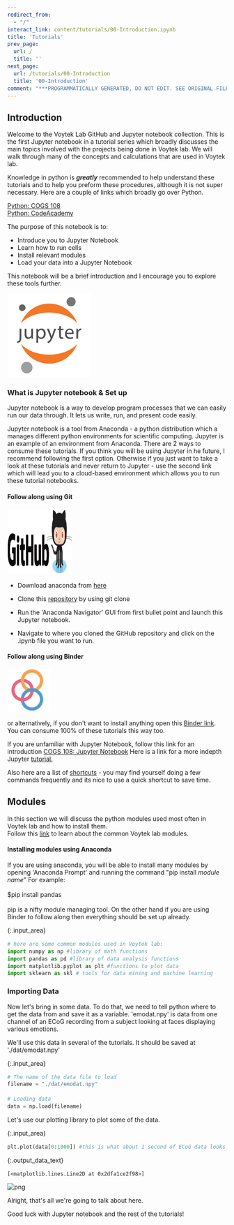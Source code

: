 ```yaml
---
redirect_from:
  - "/"
interact_link: content/tutorials/00-Introduction.ipynb
title: 'Tutorials'
prev_page:
  url: /
  title: ''
next_page:
  url: /tutorials/00-Introduction
  title: '00-Introduction'
comment: "***PROGRAMMATICALLY GENERATED, DO NOT EDIT. SEE ORIGINAL FILES IN /content***"
---
```


## Introduction

Welcome to the Voytek Lab GitHub and Jupyter notebook collection.
This is the first Jupyter notebook in a tutorial series which broadly discusses the main topics involved with the projects  being done in Voytek lab. We will walk through many of the concepts and calculations that are used in Voytek lab.

Knowledge in python is ***greatly*** recommended to help understand these tutorials and to help you preform these procedures, although it is not super necessary. Here are a couple of links which broadly go over Python. <br>

[Python: COGS 108](https://github.com/COGS108/Tutorials/blob/master/w02-02a-Python.ipynb)<br>
[Python: CodeAcademy](https://github.com/COGS108/Tutorials/blob/master/w02-02a-Python.ipynb)<br>

The purpose of this notebook is to:

- Introduce you to Jupyter Notebook
- Learn how to run cells
- Install relevant modules
- Load your data into a Jupyter Notebook

This notebook will be a brief introduction and I encourage you to explore these tools further. 

<img src="./img/jupyter_logo.png" />

### What is Jupyter notebook & Set up

<div class="alert alert-success">
Jupyter notebook is a way to develop program processes that we can easily run our data through. It lets us write, run, and present code easily.
</div>

Jupyter notebook is a tool from  Anaconda - a python distribution which a manages different python environments for scientific computing. Jupyter is an example of an environment from Anaconda. There are 2 ways to consume these tutorials. If you think you will be using Jupyter in he future, I recommend following the first option. Otherwise if you just want to take a look at these tutorials and never return to Jupyter - use the second link which will lead you to a cloud-based environment which allows you to run these tutorial notebooks.

#### Follow along using Git

<img src="./img/github_logo.png" height="150" width="150">

- Download anaconda from [here](https://store.continuum.io/cshop/anaconda/)

- Clone this [repository](https://github.com/voytekresearch/tutorials) by using git clone 

- Run the 'Anaconda Navigator' GUI from first bullet point and launch this Jupyter notebook.

- Navigate to where you cloned the GitHub repository and click on the .ipynb file you want to run.

#### Follow along using Binder

<img src="./img/binder_logo.png" height="100" width="100">

or alternatively, if you don't want to install anything open this [Binder link](https://mybinder.org/v2/gh/voytekresearch/tutorials/master). You can consume 100% of these tutorials this way too.

<div class="alert alert-info">
If you are unfamiliar with Jupyter Notebook, follow this link for an introduction <a href="https://github.com/COGS108/Tutorials/blob/master/01-JupyterNotebooks.ipynb" class="alert-link">COGS 108: Jupyter Notebook</a> Here is a link for a more indepth Jupyter <a href="https://www.dataquest.io/blog/jupyter-notebook-tutorial/" class="alert-link"> tutorial.</a>
</div>



Also here are a list of [shortcuts](http://maxmelnick.com/2016/04/19/python-beginner-tips-and-tricks.html) - you may find yourself doing a few commands frequently and its nice to use a quick shortcut to save time.

## Modules

<div class="alert alert-success">
In this section we will discuss the python modules used most often in Voytek lab and how to install them.
</div>

<div class="alert alert-info">
Follow this <a href="https://github.com/COGS108/Tutorials/blob/master/04-DataSciencePython.ipynb" class="alert-link">link</a> to learn about the common Voytek lab modules.
</div>

#### Installing modules using Anaconda
If you are using anaconda, you will be able to install many modules by opening 'Anaconda Prompt' and running the command "pip install *module name*" For example:<br><br>
$pip install pandas
<br><br> pip is a nifty module managing tool. On the other hand if you are using Binder to follow along then everything should be set up already.



{:.input_area}
```python
# here are some common modules used in Voytek lab:
import numpy as np #library of math functions
import pandas as pd #library of data analysis functions
import matplotlib.pyplot as plt #functions to plot data
import sklearn as skl # tools for data mining and machine learning
```


### Importing Data

Now let's bring in some data. To do that, we need to tell python where to get the data from and save it as a variable. 
'emodat.npy' is data from one channel of an ECoG recording from a subject looking at faces displaying various emotions. 

We'll use this data in several of the tutorials. It should be saved at './dat/emodat.npy'



{:.input_area}
```python
# The name of the data file to load
filename = "./dat/emodat.npy"

# Loading data
data = np.load(filename)
```


Let's use our plotting library to plot some of the data.



{:.input_area}
```python
plt.plot(data[0:1000]) #this is what about 1 second of ECoG data looks like
```





{:.output_data_text}
```
[<matplotlib.lines.Line2D at 0x2dfa1ce2f98>]
```




![png](../images/build/tutorials/00-Introduction_20_1.png)


Alright, that's all we're going to talk about here.

Good luck with Jupyter notebook and the rest of the tutorials!
